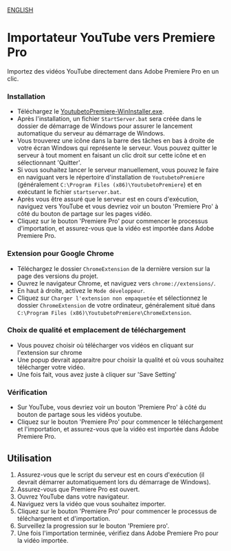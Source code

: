 [ENGLISH]([https://www.google.com](https://github.com/Selgy/Youtube-to-PremierePro/blob/main/README_EN.md))

# Importateur YouTube vers Premiere Pro

Importez des vidéos YouTube directement dans Adobe Premiere Pro en un clic.


### Installation
- Téléchargez le [YoutubetoPremiere-WinInstaller.exe](https://github.com/Selgy/Youtube-to-PremierePro/releases/download/V1/YoutubetoPremiere-WinInstaller.exe).
- Après l'installation, un fichier `StartServer.bat` sera créée dans le dossier de démarrage de Windows pour assurer le lancement automatique du serveur au démarrage de Windows.
- Vous trouverez une icône dans la barre des tâches en bas à droite de votre écran Windows qui représente le serveur. Vous pouvez quitter le serveur à tout moment en faisant un clic droit sur cette icône et en sélectionnant 'Quitter'.
- Si vous souhaitez lancer le serveur manuellement, vous pouvez le faire en naviguant vers le répertoire d'installation de `YoutubetoPremiere` (généralement `C:\Program Files (x86)\YoutubetoPremiere`) et en exécutant le fichier `startserver.bat`.
- Après vous être assuré que le serveur est en cours d'exécution, naviguez vers YouTube et vous devriez voir un bouton 'Premiere Pro' à côté du bouton de partage sur les pages vidéo.
- Cliquez sur le bouton 'Premiere Pro' pour commencer le processus d'importation, et assurez-vous que la vidéo est importée dans Adobe Premiere Pro.

### Extension pour Google Chrome
- Téléchargez le dossier `ChromeExtension` de la dernière version sur la page des versions du projet.
- Ouvrez le navigateur Chrome, et naviguez vers `chrome://extensions/`.
- En haut à droite, activez le `Mode développeur`.
- Cliquez sur `Charger l'extension non empaquetée` et sélectionnez le dossier `ChromeExtension` de votre ordinateur, généralement situé dans `C:\Program Files (x86)\YoutubetoPremiere\ChromeExtension`.

### Choix de qualité et emplacement de téléchargement
- Vous pouvez choisir où télécharger vos vidéos en cliquant sur l'extension sur chrome
- Une popup devrait apparaitre pour choisir la qualité et où vous souhaitez télécharger votre vidéo.
- Une fois fait, vous avez juste à cliquer sur 'Save Setting'

### Vérification
- Sur YouTube, vous devriez voir un bouton 'Premiere Pro' à côté du bouton de partage sous les vidéos youtube.
- Cliquez sur le bouton 'Premiere Pro' pour commencer le téléchargement et l'importation, et assurez-vous que la vidéo est importée dans Adobe Premiere Pro.

## Utilisation
1. Assurez-vous que le script du serveur est en cours d'exécution (il devrait démarrer automatiquement lors du démarrage de Windows).
2. Assurez-vous que Premiere Pro est ouvert.
3. Ouvrez YouTube dans votre navigateur.
4. Naviguez vers la vidéo que vous souhaitez importer.
5. Cliquez sur le bouton 'Premiere Pro' pour commencer le processus de téléchargement et d'importation.
6. Surveillez la progression sur le bouton 'Premiere pro'.
7. Une fois l'importation terminée, vérifiez dans Adobe Premiere Pro pour la vidéo importée.
